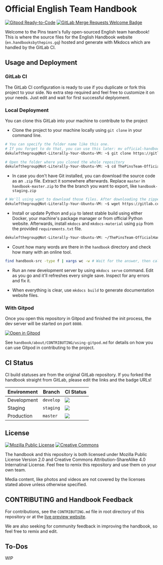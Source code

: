 # Official English Team Handbook
[![Gitpod Ready-to-Code](https://img.shields.io/badge/Gitpod-Ready--to--Code-blue?logo=gitpod)](https://gitpod.io/#https://gitlab.com/MadeByThePinsTeam-DevLabs/handbook) [![GitLab Merge Requests Welcome Badge](https://img.shields.io/badge/PRs-welcome!-brightgreen?logo=gitlab)](https://gitlab.com/MadeByThePinsHub/handbook/merge_requests)

Welcome to the Pins team's fully open-sourced English team handbook! This is where the source files for the English Handbook website (`en.handbooksbythepins.gq`) hosted and generate with Mkdocs which are handled by the GitLab CI.

## Usage and Deployment

### GitLab CI

The GitLab CI configuration is ready to use if you duplicate or fork this project to your side. No extra step required and feel free to customize it on your needs. Just edit and wait for first successful deplyoment.

### Local Deployment

You can clone this GitLab into your machine to contribute to the project

* Clone the project to your machine locally using `git clone` in your command line.

```bash
# You can specify the folder name like this one.
# If you forget to do that, you can use this later: mv official-handbook-en ThePinsTeam-OfficialHandbook-en
dekulefthegroup@Not-Literally-Your-Ubuntu-VM: ~$ git clone https://gitlab.com/MadeByThePinsHub/handbook.git ThePinsTeam-OfficialHandbook-en

# Open the folder where you cloned the whole repository
dekulefthegroup@Not-Literally-Your-Ubuntu-VM: ~$ cd ThePinsTeam-OfficialHandbook-en
```

* In case you don't have Git installed, you can download the source code as an `.zip` file. Extract it somewhere afterwards. Replace `master` in `handbook-master.zip` to the the branch you want to export, like `handbook-staging.zip`

```bash
# We'll using wget to download those files. After downloading the zipped files, we'll unzip it.
dekulefthegroup@Not-Literally-Your-Ubuntu-VM: ~$ wget https://gitlab.com/MadeByThePinsHub/official-handbook/-/archive/staging/handbook-staging.zip | unzip -l "handbook-staging.zip"
```

* Install or update Python and `pip` to latest stable build using either Docker, your machine's package manager or from official Python website. Afterwards, install `mkdocs` and `mkdocs-material` using `pip` from the provided `requirements.txt` file.

```bash
dekulefthegroup@Not-Literally-Your-Ubuntu-VM: ~/ThePinsTeam-OfficialHandbook-en $ pip install -r requirements.txt
```

* Count how many words are there in the `handbook` directory and check how many with an online tool.

```bash
find handbook-src -type f | xargs wc -w # Wait for the answer, then calucate!
```

* Run an new development server by using `mkdocs serve` command. Edit as you go and it'll refreshes every single save. Inspect for any errors and fix it.

* When everything is clear, use `mkdocs build` to generate documentation website files.

### With Gitpod

Once you open this repository in Gitpod and finished the init process, the dev server will be started on port `8080`.

[![Open in Gitpod](https://www.gitpod.io/button/open-in-gitpod.svg)](https://gitpod.io/#https://gitlab.com/MadeByThePinsHub/handbook)

See `handbook/about/CONTRIBUTING/using-gitpod.md` for details on how you can use Gitpod in contributing to the project.

## CI Status

CI build statuses are from the original GitLab repository. If you forked the handbook straight from GitLab, please edit the links and the badge URLs!

| Environment | Branch | CI Status |
| ----------- | ------ | --------- |
| Development | `develop` | [![](https://img.shields.io/gitlab/pipeline/MadeByThePinsHub/handbook/develop?style=flat-square&logo=gitlab)](https://gitlab.com/MadeByThePinsHub/handbook/tree/develop) |
| Staging | `staging` | [![](https://img.shields.io/gitlab/pipeline/MadeByThePinsHub/handbook/staging?style=flat-square&logo=gitlab)](https://gitlab.com/MadeByThePinsHub/handbook/tree/staging) |
| Production | `master` | [![](https://img.shields.io/gitlab/pipeline/MadeByThePinsHub/handbook?style=flat-square&logo=gitlab)](https://gitlab.com/MadeByThePinsHub/handbook/tree/master) |

## License
[![Mozilla Public License](https://img.shields.io/badge/license-MPL-orange.svg?style=flat-square)](https://www.mozilla.org/MPL/) [![Creative Commons](https://img.shields.io/badge/license-CC--BY--SA%204.0-orange.svg?style=flat-square)](http://creativecommons.org/licenses/by-sa/4.0/)

The handbook and this repository is both licensed under Mozilla Public License Version 2.0 and Creative Commons Attribution-ShareAlike 4.0 Internatinal License. Feel free to remix this repository and use them on your own team.

Media content, like photos and videos are not covered by the licenses stated above unless otherwise specified.

## CONTRIBUTING and Handbook Feedback

For contributions, see the `CONTRIBUTING.md` file in root directory of this repository or at the [live preview website].

We are also seeking for community feedback in improving the handbook, so feel free to remix and edit.

[live preview website]: https://en.handbooksbythepins.gq/about/CONTRIBUTING

## To-Dos

WIP
